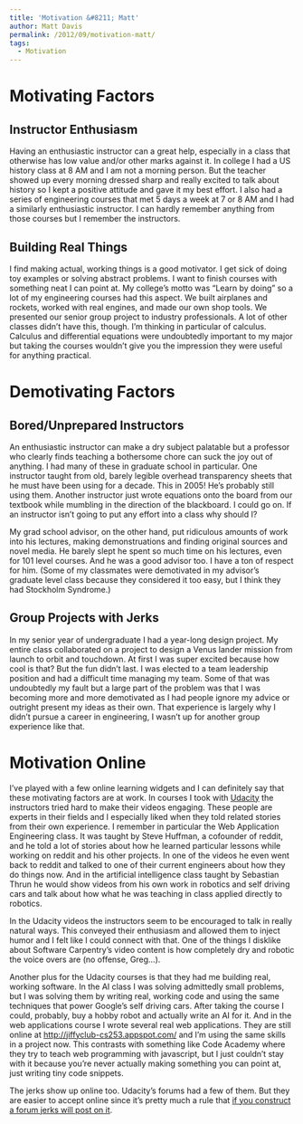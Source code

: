 ```yaml
---
title: 'Motivation &#8211; Matt'
author: Matt Davis
permalink: /2012/09/motivation-matt/
tags:
  - Motivation
---
```

# Motivating Factors

## Instructor Enthusiasm

Having an enthusiastic instructor can a great help, especially in a class that otherwise has low value and/or other marks against it. In college I had a US history class at 8 AM and I am not a morning person. But the teacher showed up every morning dressed sharp and really excited to talk about history so I kept a positive attitude and gave it my best effort. I also had a series of engineering courses that met 5 days a week at 7 or 8 AM and I had a similarly enthusiastic instructor. I can hardly remember anything from those courses but I remember the instructors.

## Building Real Things

I find making actual, working things is a good motivator. I get sick of doing toy examples or solving abstract problems. I want to finish courses with something neat I can point at. My college&#8217;s motto was &#8220;Learn by doing&#8221; so a lot of my engineering courses had this aspect. We built airplanes and rockets, worked with real engines, and made our own shop tools. We presented our senior group project to industry professionals. A lot of other classes didn&#8217;t have this, though. I&#8217;m thinking in particular of calculus. Calculus and differential equations were undoubtedly important to my major but taking the courses wouldn&#8217;t give you the impression they were useful for anything practical.

# Demotivating Factors

## Bored/Unprepared Instructors

An enthusiastic instructor can make a dry subject palatable but a professor who clearly finds teaching a bothersome chore can suck the joy out of anything. I had many of these in graduate school in particular. One instructor taught from old, barely legible overhead transparency sheets that he must have been using for a decade. This in 2005! He&#8217;s probably still using them. Another instructor just wrote equations onto the board from our textbook while mumbling in the direction of the blackboard. I could go on. If an instructor isn&#8217;t going to put any effort into a class why should I?

My grad school advisor, on the other hand, put ridiculous amounts of work into his lectures, making demonstruations and finding original sources and novel media. He barely slept he spent so much time on his lectures, even for 101 level courses. And he was a good advisor too. I have a ton of respect for him. (Some of my classmates were demotivated in my advisor&#8217;s graduate level class because they considered it too easy, but I think they had Stockholm Syndrome.)

## Group Projects with Jerks

In my senior year of undergraduate I had a year-long design project. My entire class collaborated on a project to design a Venus lander mission from launch to orbit and touchdown. At first I was super excited because how cool is that? But the fun didn&#8217;t last. I was elected to a team leadership position and had a difficult time managing my team. Some of that was undoubtedly my fault but a large part of the problem was that I was becoming more and more demotivated as I had people ignore my advice or outright present my ideas as their own. That experience is largely why I didn&#8217;t pursue a career in engineering, I wasn&#8217;t up for another group experience like that.

# Motivation Online

I&#8217;ve played with a few online learning widgets and I can definitely say that these motivating factors are at work. In courses I took with [Udacity][1] the instructors tried hard to make their videos engaging. These people are experts in their fields and I especially liked when they told related stories from their own experience. I remember in particular the Web Application Engineering class. It was taught by Steve Huffman, a cofounder of reddit, and he told a lot of stories about how he learned particular lessons while working on reddit and his other projects. In one of the videos he even went back to reddit and talked to one of their current engineers about how they do things now. And in the artificial intelligence class taught by Sebastian Thrun he would show videos from his own work in robotics and self driving cars and talk about how what he was teaching in class applied directly to robotics.

In the Udacity videos the instructors seem to be encouraged to talk in really natural ways. This conveyed their enthusiasm and allowed them to inject humor and I felt like I could connect with that. One of the things I disklike about Software Carpentry&#8217;s video content is how completely dry and robotic the voice overs are (no offense, Greg&#8230;).

Another plus for the Udacity courses is that they had me building real, working software. In the AI class I was solving admittedly small problems, but I was solving them by writing real, working code and using the same techniques that power Google&#8217;s self driving cars. After taking the course I could, probably, buy a hobby robot and actually write an AI for it. And in the web applications course I wrote several real web applications. They are still online at <http://jiffyclub-cs253.appspot.com/> and I&#8217;m using the same skills in a project now. This contrasts with something like Code Academy where they try to teach web programming with javascript, but I just couldn&#8217;t stay with it because you&#8217;re never actually making something you can point at, just writing tiny code snippets.

The jerks show up online too. Udacity&#8217;s forums had a few of them. But they are easier to accept online since it&#8217;s pretty much a rule that [if you construct a forum jerks will post on it][2].

 [1]: http://www.udacity.com
 [2]: http://www.theonion.com/articles/new-decoy-website-launched-to-lure-away-all-moroni,26393/
